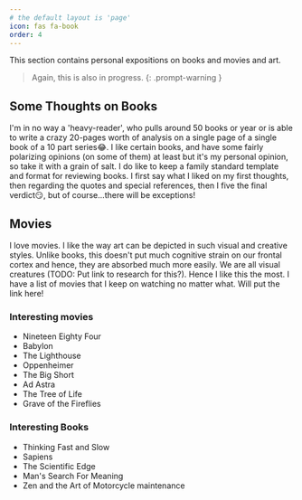 ```yaml
---
# the default layout is 'page'
icon: fas fa-book
order: 4
---
```

This section contains personal expositions on books and movies and art.

> Again, this is also in progress.
{: .prompt-warning }

## Some Thoughts on Books
I'm in no way a 'heavy-reader', who pulls around 50 books or year or is able to write a crazy 20-pages worth of analysis on a single page of a single book of a 10 part series😂. I like certain books, and have some fairly polarizing opinions (on some of them) at least but it's my personal opinion, so take it with a grain of salt.
I do like to keep a family standard template and format for reviewing books. I first say what I liked on my first thoughts, then regarding the quotes and special references, then I five the final verdict😏, but of course...there will be exceptions!

## Movies
I love movies. I like the way art can be depicted in such visual and creative styles. Unlike books, this doesn't put much cognitive strain on our frontal cortex and hence, they are absorbed much more easily. We are all visual creatures (TODO: Put link to research for this?). Hence I like this the most. I have a list of movies that I keep on watching no matter what. Will put the link here!

### Interesting movies
* Nineteen Eighty Four
* Babylon
* The Lighthouse
* Oppenheimer
* The Big Short
* Ad Astra
* The Tree of Life
* Grave of the Fireflies

### Interesting Books
* Thinking Fast and Slow
* Sapiens
* The Scientific Edge
* Man's Search For Meaning
* Zen and the Art of Motorcycle maintenance
